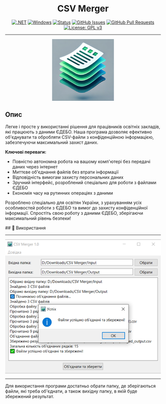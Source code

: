 <h1 align="center">CSV Merger</h1>

<div align="center">
  
  [![.NET](https://img.shields.io/badge/python-red?logo=python&logoColor=fff)]()
  [![Windows](https://custom-icon-badges.demolab.com/badge/Windows-0078D6?logo=windows11&logoColor=white)](#)
  [![Status](https://img.shields.io/badge/status-active-success.svg)]() 
  [![GitHub Issues](https://img.shields.io/github/issues/SimulatedRealitySoft/USBDDFixer.svg)](https://github.com/deveLabR/csvmerge/issues)
  [![GitHub Pull Requests](https://img.shields.io/github/issues-pr/SimulatedRealitySoft/USBDDFixer.svg)](https://github.com/deveLabR/csvmerge/pulls)
  [![License: GPL v3](https://img.shields.io/badge/MIT-License-blue.svg)](https://mit-license.org/)
  
</div>

---

<div align="center">
  <img src="merge_icon.png" alt="CSVMerge Icon" width="200">
</div>

## Опис
<p align="left">Легке і просте у використанні рішення для працівників освітніх закладів, які працюють з даними ЄДЕБО. Наша програма дозволяє ефективно об'єднувати та обробляти CSV-файли з конфіденційною інформацією, забезпечуючи максимальний захист даних.
<br /> 
</p>

**Ключові переваги:**
- Повністю автономна робота на вашому комп'ютері без передачі даних через інтернет
- Миттєве об'єднання файлів без втрати інформації
- Відповідність вимогам захисту персональних даних
- Зручний інтерфейс, розроблений спеціально для роботи з файлами ЄДЕБО
- Економія часу на рутинних операціях з даними

<p align="left">Розроблено спеціально для освітян України, з урахуванням усіх особливостей роботи з ЄДЕБО та вимог до захисту конфіденційної інформації.
Спростіть свою роботу з даними ЄДЕБО, зберігаючи максимальний рівень безпеки!
<br /> 
</p>
## 🎈 Використання

---

<div align="center">
  <img src="screenshot.png" alt="CSVMerge Interface">
</div>

---

Для використання програми достатньо обрати папку, де зберігаються файли, які треба об'єднати, а також вихідну папку, в якій буде збережений результат.
